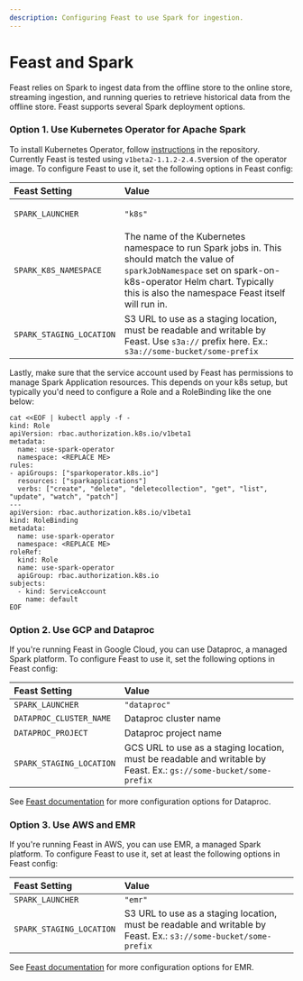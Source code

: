 ```yaml
---
description: Configuring Feast to use Spark for ingestion.
---
```


# Feast and Spark

Feast relies on Spark to ingest data from the offline store to the online store, streaming ingestion, and running queries to retrieve historical data from the offline store. Feast supports several Spark deployment options.

### Option 1. Use Kubernetes Operator for Apache Spark

To install Kubernetes Operator, follow [instructions](https://github.com/GoogleCloudPlatform/spark-on-k8s-operator) in the repository. Currently Feast is tested using `v1beta2-1.1.2-2.4.5`version of the operator image. To configure Feast to use it, set the following options in Feast config:

<table>
  <thead>
    <tr>
      <th style="text-align:left">Feast Setting</th>
      <th style="text-align:left">Value</th>
    </tr>
  </thead>
  <tbody>
    <tr>
      <td style="text-align:left">
        <p></p>
        <p><code>SPARK_LAUNCHER</code>
        </p>
      </td>
      <td style="text-align:left"><code>&quot;k8s&quot;</code>
      </td>
    </tr>
    <tr>
      <td style="text-align:left">
        <p></p>
        <p><code>SPARK_K8S_NAMESPACE</code>
        </p>
      </td>
      <td style="text-align:left">The name of the Kubernetes namespace to run Spark jobs in. This should
        match the value of <code>sparkJobNamespace</code> set on spark-on-k8s-operator
        Helm chart. Typically this is also the namespace Feast itself will run
        in.</td>
    </tr>
    <tr>
      <td style="text-align:left"><code>SPARK_STAGING_LOCATION</code>
      </td>
      <td style="text-align:left">S3 URL to use as a staging location, must be readable and writable by
        Feast. Use <code>s3a://</code> prefix here. Ex.: <code>s3a://some-bucket/some-prefix</code>
      </td>
    </tr>
  </tbody>
</table>

Lastly, make sure that the service account used by Feast has permissions to manage Spark Application resources. This depends on your k8s setup, but typically you'd need to configure a Role and a RoleBinding like the one below: 

```text
cat <<EOF | kubectl apply -f -
kind: Role
apiVersion: rbac.authorization.k8s.io/v1beta1
metadata:
  name: use-spark-operator
  namespace: <REPLACE ME>
rules:
- apiGroups: ["sparkoperator.k8s.io"]
  resources: ["sparkapplications"]
  verbs: ["create", "delete", "deletecollection", "get", "list", "update", "watch", "patch"]
---
apiVersion: rbac.authorization.k8s.io/v1beta1
kind: RoleBinding
metadata:
  name: use-spark-operator
  namespace: <REPLACE ME>
roleRef:
  kind: Role
  name: use-spark-operator
  apiGroup: rbac.authorization.k8s.io
subjects:
  - kind: ServiceAccount
    name: default
EOF
```

### Option 2. Use GCP and Dataproc

If you're running Feast in Google Cloud, you can use Dataproc, a managed Spark platform. To configure Feast to use it, set the following options in Feast config:

| Feast Setting | Value |
| :--- | :--- |
| `SPARK_LAUNCHER` | `"dataproc"` |
| `DATAPROC_CLUSTER_NAME` | Dataproc cluster name |
| `DATAPROC_PROJECT` | Dataproc project name |
| `SPARK_STAGING_LOCATION` | GCS URL to use as a staging location, must be readable and writable by Feast. Ex.: `gs://some-bucket/some-prefix` |

See [Feast documentation](https://api.docs.feast.dev/python/#module-feast.constants) for more configuration options for Dataproc.

### Option 3. Use AWS and EMR

If you're running Feast in AWS, you can use EMR, a managed Spark platform. To configure Feast to use it, set at least the following options in Feast config:

| Feast Setting | Value |
| :--- | :--- |
| `SPARK_LAUNCHER` | `"emr"` |
| `SPARK_STAGING_LOCATION` | S3 URL to use as a staging location, must be readable and writable by Feast. Ex.: `s3://some-bucket/some-prefix` |

See [Feast documentation](https://api.docs.feast.dev/python/#module-feast.constants) for more configuration options for EMR.

